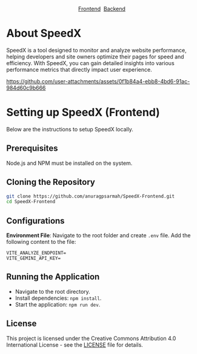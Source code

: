 <p align="center"><a href="https://github.com/anuragpsarmah/SpeedX-Frontend">Frontend</a>&nbsp;&nbsp;<a href="https://github.com/anuragpsarmah/SpeedX-Backend">Backend</a></p>

# About SpeedX

SpeedX is a tool designed to monitor and analyze website performance, helping developers and site owners optimize their pages for speed and efficiency. With SpeedX, you can gain detailed insights into various performance metrics that directly impact user experience.

https://github.com/user-attachments/assets/0f1b84a4-ebb8-4bd6-91ac-984d60c9b666

# Setting up SpeedX (Frontend)

Below are the instructions to setup SpeedX locally.

## Prerequisites

Node.js and NPM must be installed on the system.

## Cloning the Repository

```bash
git clone https://github.com/anuragpsarmah/SpeedX-Frontend.git
cd SpeedX-Frontend
```

## Configurations

**Environment File**: Navigate to the root folder and create `.env` file. Add the following content to the file:

    VITE_ANALYZE_ENDPOINT=
    VITE_GEMINI_API_KEY=    

## Running the Application

  - Navigate to the root directory.
  - Install dependencies: `npm install`.
  - Start the application: `npm run dev`.

## License

This project is licensed under the Creative Commons Attribution 4.0 International License - see the [LICENSE](LICENSE) file for details.

